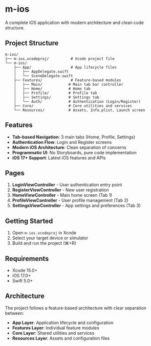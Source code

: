 # m-ios

A complete iOS application with modern architecture and clean code structure.

## Project Structure

```
m-ios/
├── m-ios.xcodeproj/          # Xcode project file
└── m-ios/
    ├── App/                  # App lifecycle files
    │   ├── AppDelegate.swift
    │   └── SceneDelegate.swift
    ├── Features/             # Feature-based modules
    │   ├── Main/            # Main tab bar controller
    │   ├── Home/            # Home tab
    │   ├── Profile/         # Profile tab
    │   ├── Settings/        # Settings tab
    │   └── Auth/            # Authentication (Login/Register)
    ├── Core/                # Core utilities and services
    └── Resources/           # Assets, Info.plist, Launch screen
```

## Features

- **Tab-based Navigation**: 3 main tabs (Home, Profile, Settings)
- **Authentication Flow**: Login and Register screens
- **Modern iOS Architecture**: Clean separation of concerns
- **Programmatic UI**: No Storyboards, pure code implementation
- **iOS 17+ Support**: Latest iOS features and APIs

## Pages

1. **LoginViewController** - User authentication entry point
2. **RegisterViewController** - New user registration
3. **HomeViewController** - Main home screen (Tab 1)
4. **ProfileViewController** - User profile management (Tab 2)
5. **SettingsViewController** - App settings and preferences (Tab 3)

## Getting Started

1. Open `m-ios.xcodeproj` in Xcode
2. Select your target device or simulator
3. Build and run the project (⌘+R)

## Requirements

- Xcode 15.0+
- iOS 17.0+
- Swift 5.0+

## Architecture

The project follows a feature-based architecture with clear separation between:
- **App Layer**: Application lifecycle and configuration
- **Features Layer**: Individual feature modules
- **Core Layer**: Shared utilities and services
- **Resources Layer**: Assets and configuration files
